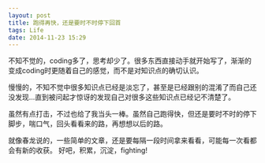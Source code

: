 ```yaml
---
layout: post
title: 跑得再快，还是要时不时停下回首
tags: Life
date: 2014-11-23 15:29
---
```


不知不觉的，coding多了，思考却少了。很多东西直接动手就开始写了，渐渐的变成coding时更随着自己的感觉，而不是对知识点的确切认识。  

慢慢的，不知不觉中很多知识点已经是淡忘了，甚至是已经跟别的混淆了而自己还没发现...直到被问起才惊讶的发现自己对很多这些知识点已经记不清楚了。  

虽然有点打击，不过也给了我当头一棒。虽然自己跑得快，但还是要时不时的停下脚步，喘口气，回头看看来的路，再想想以后的路。  

就像春龙说的，一些简单的文章，还是要每隔一段时间拿来看看，可能每一次看都会有新的收获。
好吧，积累，沉淀，fighting!

